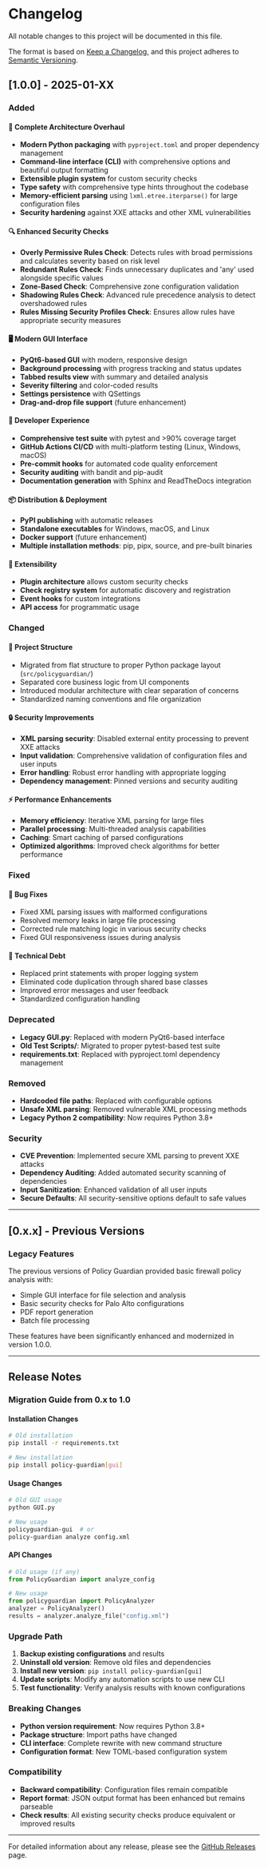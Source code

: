 # Changelog

All notable changes to this project will be documented in this file.

The format is based on [Keep a Changelog](https://keepachangelog.com/en/1.0.0/),
and this project adheres to [Semantic Versioning](https://semver.org/spec/v2.0.0.html).

## [1.0.0] - 2025-01-XX

### Added

#### 🚀 Complete Architecture Overhaul
- **Modern Python packaging** with `pyproject.toml` and proper dependency management
- **Command-line interface (CLI)** with comprehensive options and beautiful output formatting
- **Extensible plugin system** for custom security checks
- **Type safety** with comprehensive type hints throughout the codebase
- **Memory-efficient parsing** using `lxml.etree.iterparse()` for large configuration files
- **Security hardening** against XXE attacks and other XML vulnerabilities

#### 🔍 Enhanced Security Checks
- **Overly Permissive Rules Check**: Detects rules with broad permissions and calculates severity based on risk level
- **Redundant Rules Check**: Finds unnecessary duplicates and 'any' used alongside specific values
- **Zone-Based Check**: Comprehensive zone configuration validation
- **Shadowing Rules Check**: Advanced rule precedence analysis to detect overshadowed rules
- **Rules Missing Security Profiles Check**: Ensures allow rules have appropriate security measures

#### 🖥️ Modern GUI Interface
- **PyQt6-based GUI** with modern, responsive design
- **Background processing** with progress tracking and status updates
- **Tabbed results view** with summary and detailed analysis
- **Severity filtering** and color-coded results
- **Settings persistence** with QSettings
- **Drag-and-drop file support** (future enhancement)

#### 🔧 Developer Experience
- **Comprehensive test suite** with pytest and >90% coverage target
- **GitHub Actions CI/CD** with multi-platform testing (Linux, Windows, macOS)
- **Pre-commit hooks** for automated code quality enforcement
- **Security auditing** with bandit and pip-audit
- **Documentation generation** with Sphinx and ReadTheDocs integration

#### 📦 Distribution & Deployment
- **PyPI publishing** with automatic releases
- **Standalone executables** for Windows, macOS, and Linux
- **Docker support** (future enhancement)
- **Multiple installation methods**: pip, pipx, source, and pre-built binaries

#### 🔌 Extensibility
- **Plugin architecture** allows custom security checks
- **Check registry system** for automatic discovery and registration
- **Event hooks** for custom integrations
- **API access** for programmatic usage

### Changed

#### 📁 Project Structure
- Migrated from flat structure to proper Python package layout (`src/policyguardian/`)
- Separated core business logic from UI components
- Introduced modular architecture with clear separation of concerns
- Standardized naming conventions and file organization

#### 🔒 Security Improvements
- **XML parsing security**: Disabled external entity processing to prevent XXE attacks
- **Input validation**: Comprehensive validation of configuration files and user inputs
- **Error handling**: Robust error handling with appropriate logging
- **Dependency management**: Pinned versions and security auditing

#### ⚡ Performance Enhancements
- **Memory efficiency**: Iterative XML parsing for large files
- **Parallel processing**: Multi-threaded analysis capabilities
- **Caching**: Smart caching of parsed configurations
- **Optimized algorithms**: Improved check algorithms for better performance

### Fixed

#### 🐛 Bug Fixes
- Fixed XML parsing issues with malformed configurations
- Resolved memory leaks in large file processing
- Corrected rule matching logic in various security checks
- Fixed GUI responsiveness issues during analysis

#### 🔧 Technical Debt
- Replaced print statements with proper logging system
- Eliminated code duplication through shared base classes
- Improved error messages and user feedback
- Standardized configuration handling

### Deprecated

- **Legacy GUI.py**: Replaced with modern PyQt6-based interface
- **Old Test Scripts/**: Migrated to proper pytest-based test suite
- **requirements.txt**: Replaced with pyproject.toml dependency management

### Removed

- **Hardcoded file paths**: Replaced with configurable options
- **Unsafe XML parsing**: Removed vulnerable XML processing methods
- **Legacy Python 2 compatibility**: Now requires Python 3.8+

### Security

- **CVE Prevention**: Implemented secure XML parsing to prevent XXE attacks
- **Dependency Auditing**: Added automated security scanning of dependencies
- **Input Sanitization**: Enhanced validation of all user inputs
- **Secure Defaults**: All security-sensitive options default to safe values

---

## [0.x.x] - Previous Versions

### Legacy Features

The previous versions of Policy Guardian provided basic firewall policy analysis with:

- Simple GUI interface for file selection and analysis
- Basic security checks for Palo Alto configurations
- PDF report generation
- Batch file processing

These features have been significantly enhanced and modernized in version 1.0.0.

---

## Release Notes

### Migration Guide from 0.x to 1.0

#### Installation Changes
```bash
# Old installation
pip install -r requirements.txt

# New installation
pip install policy-guardian[gui]
```

#### Usage Changes
```bash
# Old GUI usage
python GUI.py

# New usage
policyguardian-gui  # or
policy-guardian analyze config.xml
```

#### API Changes
```python
# Old usage (if any)
from PolicyGuardian import analyze_config

# New usage
from policyguardian import PolicyAnalyzer
analyzer = PolicyAnalyzer()
results = analyzer.analyze_file("config.xml")
```

### Upgrade Path

1. **Backup existing configurations** and results
2. **Uninstall old version**: Remove old files and dependencies
3. **Install new version**: `pip install policy-guardian[gui]`
4. **Update scripts**: Modify any automation scripts to use new CLI
5. **Test functionality**: Verify analysis results with known configurations

### Breaking Changes

- **Python version requirement**: Now requires Python 3.8+
- **Package structure**: Import paths have changed
- **CLI interface**: Complete rewrite with new command structure
- **Configuration format**: New TOML-based configuration system

### Compatibility

- **Backward compatibility**: Configuration files remain compatible
- **Report format**: JSON output format has been enhanced but remains parseable
- **Check results**: All existing security checks produce equivalent or improved results

---

For detailed information about any release, please see the [GitHub Releases](https://github.com/ctaho19/policy-guardian/releases) page. 